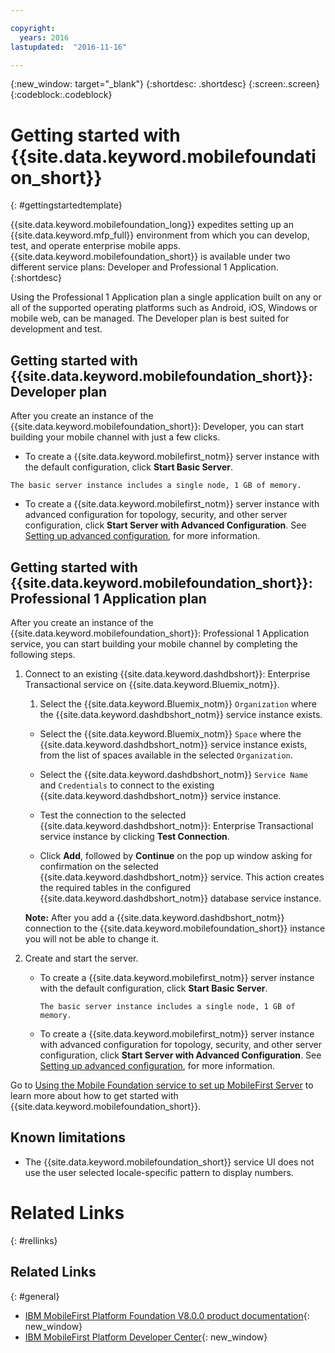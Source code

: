 ```yaml
---

copyright:
  years: 2016
lastupdated:  "2016-11-16"

---
```


{:new_window: target="_blank"}
{:shortdesc: .shortdesc}
{:screen:.screen}
{:codeblock:.codeblock}

# Getting started with {{site.data.keyword.mobilefoundation_short}}
{: #gettingstartedtemplate}

{{site.data.keyword.mobilefoundation_long}} expedites setting up an {{site.data.keyword.mfp_full}} environment from which you can develop, test, and operate enterprise mobile apps. {{site.data.keyword.mobilefoundation_short}} is available under two different service plans: Developer and Professional 1 Application.
{:shortdesc}

<!-- The Professional 1 Application plan allows the {{site.data.keyword.mobilefoundation_short}} server to be deployed on a scalable container group.--> Using the Professional 1 Application plan a single application built on any or all of the supported operating platforms such as Android, iOS, Windows or mobile web, can be managed. The Developer plan <!-- does not support {{site.data.keyword.mobilefoundation_short}} deployment on a container group with more than 1 node. This plan --> is best suited for development and test.

## Getting started with {{site.data.keyword.mobilefoundation_short}}: Developer plan

After you create an instance of the {{site.data.keyword.mobilefoundation_short}}: Developer, you can start building your mobile channel with just a few clicks.

*	To create a {{site.data.keyword.mobilefirst_notm}} server instance with the default configuration, click **Start Basic Server**.

  `The basic server instance includes a single node, 1 GB of memory.`

* To create a {{site.data.keyword.mobilefirst_notm}} server instance with advanced configuration for topology, security, and other server configuration, click **Start Server with Advanced Configuration**. See [Setting up advanced configuration](c_using_mfs_p1.html#using_mfs_advanced_p1), for more information.

## Getting started with {{site.data.keyword.mobilefoundation_short}}: Professional 1 Application plan

After you create an instance of the {{site.data.keyword.mobilefoundation_short}}: Professional 1 Application service, you can start building your mobile channel by completing the following steps.

1.  Connect to an existing {{site.data.keyword.dashdbshort}}: Enterprise Transactional service on {{site.data.keyword.Bluemix_notm}}.

    1.  Select the {{site.data.keyword.Bluemix_notm}} `Organization` where the {{site.data.keyword.dashdbshort_notm}} service instance exists.

    + Select the {{site.data.keyword.Bluemix_notm}} `Space` where the {{site.data.keyword.dashdbshort_notm}} service instance exists, from the list of spaces available in the selected `Organization`.

    + Select the {{site.data.keyword.dashdbshort_notm}} `Service Name` and `Credentials` to connect to the existing  {{site.data.keyword.dashdbshort_notm}} service instance.

    + Test the connection to the selected {{site.data.keyword.dashdbshort_notm}}: Enterprise Transactional service instance by clicking **Test Connection**.

    + Click **Add**, followed by **Continue** on the pop up window asking for confirmation on the selected {{site.data.keyword.dashdbshort_notm}} service. This action creates the required tables in the configured {{site.data.keyword.dashdbshort_notm}} database service instance.

    **Note:** After you add a {{site.data.keyword.dashdbshort_notm}} connection to the {{site.data.keyword.mobilefoundation_short}} instance you will not be able to change it.

2.  Create and start the server.

    * To create a {{site.data.keyword.mobilefirst_notm}} server instance with the default configuration, click **Start Basic Server**.

      `The basic server instance includes a single node, 1 GB of memory.`

    * To create a {{site.data.keyword.mobilefirst_notm}} server instance with advanced configuration for topology, security, and other server configuration, click **Start Server with Advanced Configuration**. See [Setting up advanced configuration](c_using_mfs_p2.html#using_mfs_advanced_p2), for more information.

Go to [Using the Mobile Foundation service to set up MobileFirst Server<!-- on IBM Containers-->](https://mobilefirstplatform.ibmcloud.com/tutorials/en/foundation/8.0/bluemix/using-mobile-foundation/) to learn more about how to get started with {{site.data.keyword.mobilefoundation_short}}.

##  Known limitations

* The {{site.data.keyword.mobilefoundation_short}} service UI does not use the user selected locale-specific pattern to display numbers.


# Related Links
{: #rellinks}

## Related Links
{: #general}

*	[IBM MobileFirst Platform Foundation V8.0.0 product documentation](https://www.ibm.com/support/knowledgecenter/SSHS8R_8.0.0/wl_welcome.html){: new_window}
*	[IBM MobileFirst Platform Developer Center](https://mobilefirstplatform.ibmcloud.com){: new_window}
